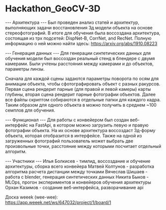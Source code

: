 # Hackathon_GeoCV-3D

--- Архитектура ---
Был проведен анализ статей и архитектур, выполняющих задачи восстановления 3д модели объекта на основе стереофотографий. 
В итоге для обучения была воссоздана архитектура, состоящая из трх подсетей: DispNet-B, CorrNet, and RecNet.
Полную информацию о ней можно найти здесь: https://arxiv.org/abs/1910.08223

--- Генерация данных ---
Для генерации синтетических данных для обучения модели был воссоздан реальный стенд в блендере с двумя камерами. Были учтены расстояния между камерами и до объектов, параметры линзы.

Сначала для каждой сцены задаются параметры поворота по осям для анимации объекта, чтобы сфотографировать объект с разных ракурсов. 
Первая сцена рендерит парные (для правой и левой камеры) карты глубины, вторая сцена рендерит парные фотографии объектов. 
Далее все файлы скриптом собираются в отдельные папки для каждого кадра. Таким образом для одного объекта в можно получить в среднем ~100 семплов для обучения.

--- Функционал ---
Для работы с конвейером был создан веб-интерфейс на FastApi, в котором можно загрузить левую и правую фотографии объекта. На их основе архитектура воссоздаст 3д-форму объекта, которая отобразится в интерфейсе. 
Также на одной из загруженных фотографий пользователь может выбрать две произвольные точки, расстояние между которыми посчитает отдельный алгоритм.

--- Участники ---
Илья Болкисев - тимлид, воссоздание и обучение архитектуры, сборка всего конвейера
Матвей Колтунов - разработка алгоритма расчета дистанции между точками
Вячеслав Шишаев - работа с blender, генерация синтетических данных
Никита Быков - MLOps, прогон экспериментов и конвейеров обучения архитектуры
Орхан Казимов - создание веб-интерфейса, разворачивание api

Доска weeek (wee-wee): https://app.weeek.net/ws/647032/project/1/board/1
